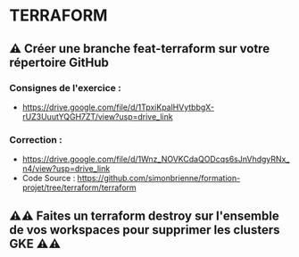 # TERRAFORM

## ⚠️ Créer une branche feat-terraform sur votre répertoire GitHub

### Consignes de l'exercice : 

- https://drive.google.com/file/d/1TpxiKpalHVytbbgX-rUZ3UuutYQGH7ZT/view?usp=drive_link

### Correction : 

- https://drive.google.com/file/d/1Wnz_NOVKCdaQODcqs6sJnVhdgyRNx_n4/view?usp=drive_link
- Code Source : https://github.com/simonbrienne/formation-projet/tree/terraform/terraform

## ⚠️⚠️ Faites un terraform destroy sur l'ensemble de vos workspaces pour supprimer les clusters GKE ⚠️⚠️